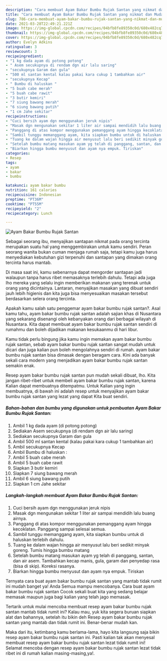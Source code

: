 ```yaml
---
description: "Cara membuat Ayam Bakar Bumbu Rujak Santan yang nikmat dan Mudah Dibuat"
title: "Cara membuat Ayam Bakar Bumbu Rujak Santan yang nikmat dan Mudah Dibuat"
slug: 786-cara-membuat-ayam-bakar-bumbu-rujak-santan-yang-nikmat-dan-mudah-dibuat
date: 2021-03-28T22:49:21.221Z
image: https://img-global.cpcdn.com/recipes/04bfb8fe89350c0d/680x482cq70/ayam-bakar-bumbu-rujak-santan-foto-resep-utama.jpg
thumbnail: https://img-global.cpcdn.com/recipes/04bfb8fe89350c0d/680x482cq70/ayam-bakar-bumbu-rujak-santan-foto-resep-utama.jpg
cover: https://img-global.cpcdn.com/recipes/04bfb8fe89350c0d/680x482cq70/ayam-bakar-bumbu-rujak-santan-foto-resep-utama.jpg
author: Evelyn Adkins
ratingvalue: 3
reviewcount: 3
recipeingredient:
- "1 kg dada ayam di potong potong"
- " Asem secukupnya di rendam dgn air lalu saring"
- "secukupnya Garam dan gula"
- "500 ml santan kental kalau pakai kara cukup 1 tambahkan air"
- "secukupnya Kecap"
- " Bumbu di haluskan "
- "5 buah cabe merah"
- "5 buah cabe rawit"
- "3 butir kemiri"
- "7 siung bawang merah"
- "6 siung bawang putih"
- "1 cm Jahe sekitar"
recipeinstructions:
- "Cuci bersih ayam dgn menggunakan jeruk nipis"
- "Masak dgn mengunakan sekitar 1 liter air sampai mendidih lalu buang airnya."
- "Panggang di atas kompor menggunakan pemanggang ayam hingga kecoklatan. Panggang sampai selesai semua."
- "Sambil tunggu memanggang ayam, kita siapkan bumbu untuk di haluskan terlebih dahulu."
- "Tuang ke dalam wajan hingga air menyusut lalu beri sedikit minyak goreng. Tumis hingga bumbu matang"
- "Setelah bumbu matang masukan ayam yg telah di panggang, santan, dan air asem. Tambahkan kecap manis, gula, garam dan penyedap rasa (bisa di skip). Koreksi rasanya."
- "Biarkan hingga bumbu menyusut dan ayam nya empuk. Tiriskan"
categories:
- Resep
tags:
- ayam
- bakar
- bumbu

katakunci: ayam bakar bumbu 
nutrition: 161 calories
recipecuisine: Indonesian
preptime: "PT36M"
cooktime: "PT55M"
recipeyield: "2"
recipecategory: Lunch

---
```



![Ayam Bakar Bumbu Rujak Santan](https://img-global.cpcdn.com/recipes/04bfb8fe89350c0d/680x482cq70/ayam-bakar-bumbu-rujak-santan-foto-resep-utama.jpg)

Sebagai seorang ibu, menyajikan santapan nikmat pada orang tercinta merupakan suatu hal yang menggembirakan untuk kamu sendiri. Peran seorang  wanita bukan cuman menjaga rumah saja, tetapi kamu juga harus menyediakan kebutuhan gizi terpenuhi dan santapan yang dimakan orang tercinta harus mantab.

Di masa  saat ini, kamu sebenarnya dapat mengorder santapan jadi walaupun tanpa harus ribet memasaknya terlebih dahulu. Tetapi ada juga lho mereka yang selalu ingin memberikan makanan yang terenak untuk orang yang dicintainya. Lantaran, menyajikan masakan yang dibuat sendiri jauh lebih higienis dan kita juga bisa menyesuaikan masakan tersebut berdasarkan selera orang tercinta. 



Apakah kamu salah satu penggemar ayam bakar bumbu rujak santan?. Asal kamu tahu, ayam bakar bumbu rujak santan adalah sajian khas di Nusantara yang sekarang disenangi oleh kebanyakan orang dari berbagai wilayah di Nusantara. Kita dapat membuat ayam bakar bumbu rujak santan sendiri di rumahmu dan boleh dijadikan makanan kesukaanmu di hari libur.

Kamu tidak perlu bingung jika kamu ingin memakan ayam bakar bumbu rujak santan, sebab ayam bakar bumbu rujak santan sangat mudah untuk dicari dan juga kalian pun boleh mengolahnya sendiri di rumah. ayam bakar bumbu rujak santan bisa dimasak dengan beragam cara. Kini ada banyak sekali cara modern yang menjadikan ayam bakar bumbu rujak santan semakin enak.

Resep ayam bakar bumbu rujak santan pun mudah sekali dibuat, lho. Kita jangan ribet-ribet untuk membeli ayam bakar bumbu rujak santan, karena Kalian dapat membuatnya ditempatmu. Untuk Kalian yang ingin membuatnya, di bawah ini adalah resep untuk menyajikan ayam bakar bumbu rujak santan yang lezat yang dapat Kita buat sendiri.

<!--inarticleads1-->

##### Bahan-bahan dan bumbu yang digunakan untuk pembuatan Ayam Bakar Bumbu Rujak Santan:

1. Ambil 1 kg dada ayam (di potong potong)
1. Sediakan  Asem secukupnya (di rendam dgn air lalu saring)
1. Sediakan secukupnya Garam dan gula
1. Ambil 500 ml santan kental (kalau pakai kara cukup 1 tambahkan air)
1. Ambil secukupnya Kecap
1. Ambil  Bumbu di haluskan :
1. Ambil 5 buah cabe merah
1. Ambil 5 buah cabe rawit
1. Siapkan 3 butir kemiri
1. Siapkan 7 siung bawang merah
1. Ambil 6 siung bawang putih
1. Siapkan 1 cm Jahe sekitar




<!--inarticleads2-->

##### Langkah-langkah membuat Ayam Bakar Bumbu Rujak Santan:

1. Cuci bersih ayam dgn menggunakan jeruk nipis
1. Masak dgn mengunakan sekitar 1 liter air sampai mendidih lalu buang airnya.
1. Panggang di atas kompor menggunakan pemanggang ayam hingga kecoklatan. Panggang sampai selesai semua.
1. Sambil tunggu memanggang ayam, kita siapkan bumbu untuk di haluskan terlebih dahulu.
1. Tuang ke dalam wajan hingga air menyusut lalu beri sedikit minyak goreng. Tumis hingga bumbu matang
1. Setelah bumbu matang masukan ayam yg telah di panggang, santan, dan air asem. Tambahkan kecap manis, gula, garam dan penyedap rasa (bisa di skip). Koreksi rasanya.
1. Biarkan hingga bumbu menyusut dan ayam nya empuk. Tiriskan




Ternyata cara buat ayam bakar bumbu rujak santan yang mantab tidak rumit ini mudah banget ya! Anda Semua mampu mencobanya. Cara buat ayam bakar bumbu rujak santan Cocok sekali buat kita yang sedang belajar memasak maupun juga bagi kalian yang telah jago memasak.

Tertarik untuk mulai mencoba membuat resep ayam bakar bumbu rujak santan mantab tidak rumit ini? Kalau mau, yuk kita segera buruan siapkan alat dan bahannya, setelah itu bikin deh Resep ayam bakar bumbu rujak santan yang mantab dan tidak rumit ini. Benar-benar mudah kan. 

Maka dari itu, ketimbang kamu berlama-lama, hayo kita langsung saja bikin resep ayam bakar bumbu rujak santan ini. Pasti kalian tak akan menyesal membuat resep ayam bakar bumbu rujak santan lezat tidak rumit ini! Selamat mencoba dengan resep ayam bakar bumbu rujak santan lezat tidak ribet ini di rumah kalian masing-masing,ya!.

